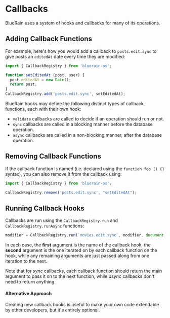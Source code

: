 # Callbacks

BlueRain uses a system of hooks and callbacks for many of its operations.

## Adding Callback Functions

For example, here's how you would add a callback to `posts.edit.sync` to give posts an `editedAt` date every time they are modified:

```js
import { CallbackRegistry } from 'bluerain-os';

function setEditedAt (post, user) {
  post.editedAt = new Date();
  return post;
}
CallbackRegistry.add('posts.edit.sync', setEditedAt);
```

BlueRain hooks may define the following distinct types of callback functions, each with their own hook:

- `validate` callbacks are called to decide if an operation should run or not. 
- `sync` callbacks are called in a blocking manner before the database operation.
- `async` callbacks are called in a non-blocking manner, after the database operation. 

## Removing Callback Functions

If the callback function is named (i.e. declared using the `function foo () {}` syntax), you can also remove it from the callback using:

```js
import { CallbackRegistry } from 'bluerain-os';

CallbackRegistry.remove('posts.edit.sync', "setEditedAt");
```

## Running Callback Hooks

Callbacks are run using the `CallbackRegistry.run` and `CallbackRegistry.runAsync` functions:

```js
modifier = CallbackRegistry.run(`movies.edit.sync`, modifier, document, currentUser)
```

In each case, the **first** argument is the name of the callback hook, the **second** argument is the one iterated on by each callback function on the hook, while any remaining arguments are just passed along from one iteration to the next.

Note that for *sync* callbacks, each callback function should return the main argument to pass it on to the next function, while *async* callbacks don't need to return anything.

#### Alternative Approach

Creating new callback hooks is useful to make your own code extendable by other developers, but it's entirely optional. 